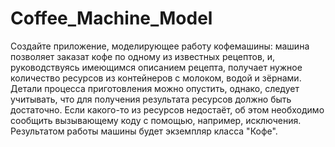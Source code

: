 # Coffee_Machine_Model
Создайте приложение, моделирующее работу кофемашины: машина позволяет заказат кофе по одному из известных рецептов, и, руководствуясь имеющимся описанием рецепта, получает нужное количество ресурсов из контейнеров с молоком, водой и зёрнами. Детали процесса приготовления можно опустить, однако, следует учитывать, что для получения результата ресурсов должно быть достаточно. Если какого-то из ресурсов недостаёт, об этом необходимо сообщить вызывающему коду с помощью, например, исключения. Результатом работы машины будет экземпляр класса "Кофе".